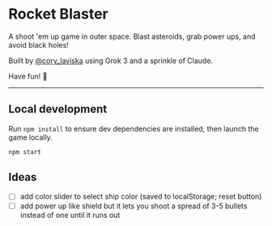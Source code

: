 # Rocket Blaster

A shoot 'em up game in outer space. Blast asteroids, grab power ups, and avoid black holes!

Built by [@cory_laviska](https://x.com/cory_laviska) using Grok 3 and a sprinkle of Claude.

Have fun! 🚀

---

## Local development

Run `npm install` to ensure dev dependencies are installed, then launch the game locally.

```sh
npm start
```

## Ideas

- [ ] add color slider to select ship color (saved to localStorage; reset button)
- [ ] add power up like shield but it lets you shoot a spread of 3-5 bullets instead of one until it runs out
